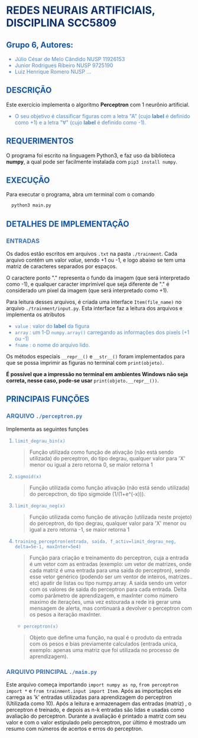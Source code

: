 <style>
h1{color:#0a306c;font-weight:bold}
h2{color:#1056a5}
h3{color:#4076b5}
li{color:#5085c0}
</style>

# REDES NEURAIS ARTIFICIAIS, DISCIPLINA SCC5809

## Grupo 6, Autores:

- Júlio César de Melo Cândido NUSP 11926153
- Junior Rodrigues Ribeiro NUSP 9725190
- Luiz Henrique Romero NUSP ...

## DESCRIÇÃO

Este exercício implementa o algoritmo **Perceptron** com 1 neurônio artificial.

- O seu objetivo é classificar figuras com a letra "A" (cujo **label** é definido como +1) e a letra "∀" (cujo **label** é definido como -1).

## REQUERIMENTOS

O programa foi escrito na linguagem Python3, e faz uso da biblioteca **numpy**, a qual pode ser facilmente instalada com `pip3 install numpy`.

## EXECUÇÃO

Para executar o programa, abra um terminal com o comando

```bash
  python3 main.py
```

## DETALHES DE IMPLEMENTAÇÃO

### ENTRADAS

Os dados estão escritos em arquivos `.txt` na pasta `./trainment`. Cada arquivo contém um valor _value_, sendo +1 ou -1, e logo abaixo se tem uma matriz de caracteres separados por espaços.

O caractere ponto "." representa o fundo da imagem (que será interpretado como -1), e qualquer caracter imprimível que seja diferente de "." é considerado um pixel da imagem (que será interpretado como +1).

Para leitura desses arquivos, é criada uma interface `Item(file_name)` no arquivo `./trainment/input.py`. Esta interface faz a leitura dos arquivos e implementa os atributos

- `value` : valor do **label** da figura
- `array` : um 1-D `numpy.array()` carregando as informações dos pixels (+1 ou -1)
- `fname` : o nome do arquivo lido.

Os métodos especiais `__repr__()` e `__str__()` foram implementados para que se possa imprimir as figuras no terminal com `print(objeto)`.

**É possível que a impressão no terminal em ambientes Windows não seja correta, nesse caso, pode-se usar** `print(objeto.__repr__())`.

## PRINCIPAIS FUNÇÕES

### ARQUIVO `./perceptron.py`

Implementa as seguintes funções

1. `limit_degrau_bin(x)`
   > Função utilizada como função de ativação (não está sendo utilizada) do perceptron, do tipo degrau, qualquer valor para 'X' menor ou igual a zero retorna 0, se maior retorna 1
2. `sigmoid(x)`
   > Função utilizada como função ativação (não está sendo utilizada) do percepctron, do tipo sigmoide (1/(1+e^(-x))).
3. `limit_degrau_neg(x)`
   > Função utilizada como função de ativação (utilizada neste projeto) do perceptron, do tipo degrau, qualquer valor para 'X' menor ou igual a zero retorna -1, se maior retorna 1
4. `training_perceptron(entrada, saida, f_activ=limit_degrau_neg, delta=5e-1, maxInter=5e4)`

   > Função para criação e treinamento do perceptron, cuja a entrada é um vetor com as entradas (exemplo: um vetor de matrizes, onde cada matriz é uma entrada para uma saida do perceptron), sendo esse vetor genérico (podendo ser um ventor de inteiros, matrizes.. etc) apatir de listas ou tipo numpy.array. A saida sendo um vetor com os valores de saida do perceptron para cada entrada. Delta como parâmetro de aprendizagem, e maxInter como número maximo de iterações, uma vez estourada a rede irá gerar uma mensagem de alerta, mas continuará a devolver o perceptron com os pesos a iteração maxInter.

   - `perceptron(x)`
   >    Objeto que define uma função, na qual é o produto da entrada com os pesos e bias previamente calculados (entrada unica, exemplo: apenas uma matriz que foi utilizada no processo de aprendizagem).

### ARQUIVO PRINCIPAL `./main.py`

Este arquivo começa importando `import numpy as np`, `from perceptron import *` e `from trainment.input import Item`.
Após as importações ele carrega as 'k' entradas utilizadas para aprendizagem do perceptron (Utilizada como 10). Após a leitura e armazenagem das entradas (matriz) , o perceptron é treinado, e depois as n-k entradas são lidas e usadas como avaliação do perceptron. Durante a avaliação é printado a matriz com seu valor e com o valor estipulado pelo perceptron, por último é mostrado um resumo com números de acertos e erros do perceptron.
